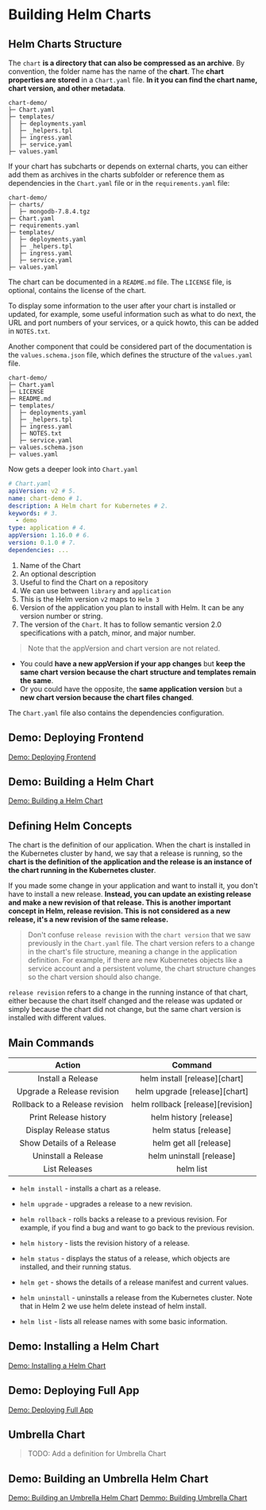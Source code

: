 # Building Helm Charts

## Helm Charts Structure

The `chart` **is a directory that can also be compressed as an archive**. By convention, the folder name has the name of the **chart**. The **chart properties are stored** in a `Chart.yaml` file. **In it you can find the chart name, chart version, and other metadata**.

```
chart-demo/
├─ Chart.yaml
├─ templates/
│  ├─ deployments.yaml
│  ├─ _helpers.tpl
│  ├─ ingress.yaml
│  ├─ service.yaml
├─ values.yaml
```

If your chart has subcharts or depends on external charts, you can either add them as archives in the charts subfolder or reference them as dependencies in the `Chart.yaml` file or in the `requirements.yaml` file:

```
chart-demo/
├─ charts/
│  ├─ mongodb-7.8.4.tgz
├─ Chart.yaml
├─ requirements.yaml
├─ templates/
│  ├─ deployments.yaml
│  ├─ _helpers.tpl
│  ├─ ingress.yaml
│  ├─ service.yaml
├─ values.yaml
```

The chart can be documented in a `README.md` file. The `LICENSE` file, is optional, contains the license of the chart.

To display some information to the user after your chart is installed or updated, for example, some useful information such as what to do next, the URL and port numbers of your services, or a quick howto, this can be added in `NOTES.txt`.

Another component that could be considered part of the documentation is the `values.schema.json` file, which defines the structure of the `values.yaml` file.

```
chart-demo/
├─ Chart.yaml
├─ LICENSE
├─ README.md
├─ templates/
│  ├─ deployments.yaml
│  ├─ _helpers.tpl
│  ├─ ingress.yaml
│  ├─ NOTES.txt
│  ├─ service.yaml
├─ values.schema.json
├─ values.yaml
```

Now gets a deeper look into `Chart.yaml`

```yaml
# Chart.yaml
apiVersion: v2 # 5.
name: chart-demo # 1.
description: A Helm chart for Kubernetes # 2.
keywords: # 3.
  - demo
type: application # 4.
appVersion: 1.16.0 # 6.
version: 0.1.0 # 7.
dependencies: ...
```

1. Name of the Chart
2. An optional description
3. Useful to find the Chart on a repository
4. We can use between `library` and `application`
5. This is the Helm version `v2` maps to `Helm 3`
6. Version of the application you plan to install with Helm. It can be any version number or string.
7. The version of the `Chart`. It has to follow semantic version 2.0 specifications with a patch, minor, and major number.

> Note that the appVersion and chart version are not related.

- You could **have a new appVersion if your app changes** but **keep the same chart version because the chart structure and templates remain the same**.
- Or you could have the opposite, the **same application version** but a **new chart version because the chart files changed**.

The `Chart.yaml` file also contains the dependencies configuration.

## Demo: Deploying Frontend

[Demo: Deploying Frontend](./01-deploying-frontend/readme.md)

## Demo: Building a Helm Chart

[Demo: Building a Helm Chart](./02-building-helm-chart/01-creating-chart.md)

## Defining Helm Concepts

The chart is the definition of our application. When the chart is installed in the Kubernetes cluster by hand, we say that a release is running, so the **chart is the definition of the application and the release is an instance of the chart running in the Kubernetes cluster**.

If you made some change in your application and want to install it, you don't have to install a new release. **Instead, you can update an existing release and make a new revision of that release. This is another important concept in Helm, release revision. This is not considered as a new release, it's a new revision of the same release.**

> Don't confuse `release revision` with the `chart version` that we saw previously in the `Chart.yaml` file. The chart version refers to a change in the chart's file structure, meaning a change in the application definition. For example, if there are new Kubernetes objects like a service account and a persistent volume, the chart structure changes so the chart version should also change.

`release revision` refers to a change in the running instance of that chart, either because the chart itself changed and the release was updated or simply because the chart did not change, but the same chart version is installed with different values.

## Main Commands

|             Action             |              Command              |
| :----------------------------: | :-------------------------------: |
|       Install a Release        |   helm install [release][chart]   |
|   Upgrade a Release revision   |   helm upgrade [release][chart]   |
| Rollback to a Release revision | helm rollback [release][revision] |
|     Print Release history      |      helm history [release]       |
|     Display Release status     |       helm status [release]       |
|   Show Details of a Release    |      helm get all [release]       |
|      Uninstall a Release       |     helm uninstall [release]      |
|         List Releases          |             helm list             |

- `helm install` - installs a chart as a release.

- `helm upgrade` - upgrades a release to a new revision.

- `helm rollback` - rolls backs a release to a previous revision. For example, if you find a bug and want to go back to the previous revision.

- `helm history` - lists the revision history of a release.

- `helm status` - displays the status of a release, which objects are installed, and their running status.

- `helm get` - shows the details of a release manifest and current values.

- `helm uninstall` - uninstalls a release from the Kubernetes cluster. Note that in Helm 2 we use helm delete instead of helm install.

- `helm list` - lists all release names with some basic information.

## Demo: Installing a Helm Chart

[Demo: Installing a Helm Chart](./02-building-helm-chart/02-installing-chart.md.md)

## Demo: Deploying Full App

[Demo: Deploying Full App](./03-deploying-full-app/readme.md)

## Umbrella Chart

> TODO: Add a definition for Umbrella Chart

## Demo: Building an Umbrella Helm Chart

[Demo: Building an Umbrella Helm Chart](./04-building-umbrella-chart/readme.md)
[Demmo: Building Umbrella Chart](./04-building-umbrella-chart/readme.md)

